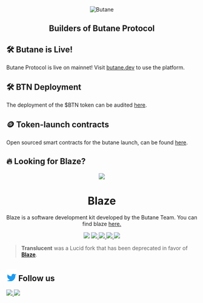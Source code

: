 <p align="center" style="border: none">
  <img src="https://avatars.githubusercontent.com/u/142697482?s=48&v=4" alt="Butane" width="100" align="center"  style="border: none"/>
  <h2 align="center" style="border: none">Builders of Butane Protocol</h2>
</p>


## 🛠️ Butane is Live!

Butane Protocol is live on mainnet! Visit [butane.dev](https://butane.dev) to use the platform.

## 🛠️ BTN Deployment

The deployment of the $BTN token can be audited [here](https://github.com/butaneprotocol/btn-deployment).

## 🪙 Token-launch contracts

Open sourced smart contracts for the butane launch, can be found [here](https://github.com/butaneprotocol/token-launch).

## 🔥 Looking for Blaze?

<p align="center">
  <img width="100px" src="https://github.com/butaneprotocol/blaze-cardano/raw/main/logo/BLAZE_LOGO2.svg" align="center"/>
  <h1 align="center">Blaze</h1>
<p align="center">Blaze is a software development kit developed by the Butane Team.
You can find blaze <a href="https://github.com/butaneprotocol/blaze-cardano" target="_blank">here.</a></p>
<p align="center">
    <img src="https://img.shields.io/github/commit-activity/m/butaneprotocol/blaze-cardano?style=for-the-badge" />
    <a href="https://www.npmjs.com/package/@blaze-cardano/sdk">
      <img src="https://img.shields.io/npm/v/@blaze-cardano/sdk?style=for-the-badge" />
    </a>
     <a href="https://blaze.butane.dev">
      <img src="https://img.shields.io/readthedocs/cardano-lucid?style=for-the-badge" />
    </a>
    <a href="https://www.npmjs.com/package/@blaze-cardano/sdk">
      <img src="https://img.shields.io/npm/dw/@blaze-cardano/sdk?style=for-the-badge" />
    </a>
    <img src="https://img.shields.io/github/license/butaneprotocol/blaze-cardano?style=for-the-badge" />
  </p>
</p>

 
> **Translucent** was a Lucid fork that has been deprecated in favor of [**Blaze**](https://github.com/butaneprotocol/blaze-cardano). 

## <img src="https://raw.githubusercontent.com/CardanoSolutions/ogmios/master/.github/twitter.svg" height="32" /> Follow us

<a href="https://twitter.com/butaneprotocol">
  <img src="https://img.shields.io/twitter/follow/butaneprotocol?style=for-the-badge&logo=twitter" />
</a>
<a href="https://discord.gg/4hUAdHAexb">
  <img src="https://img.shields.io/discord/946071061567529010?style=for-the-badge&logo=discord&label=chat%20with%20us" />
</a>
